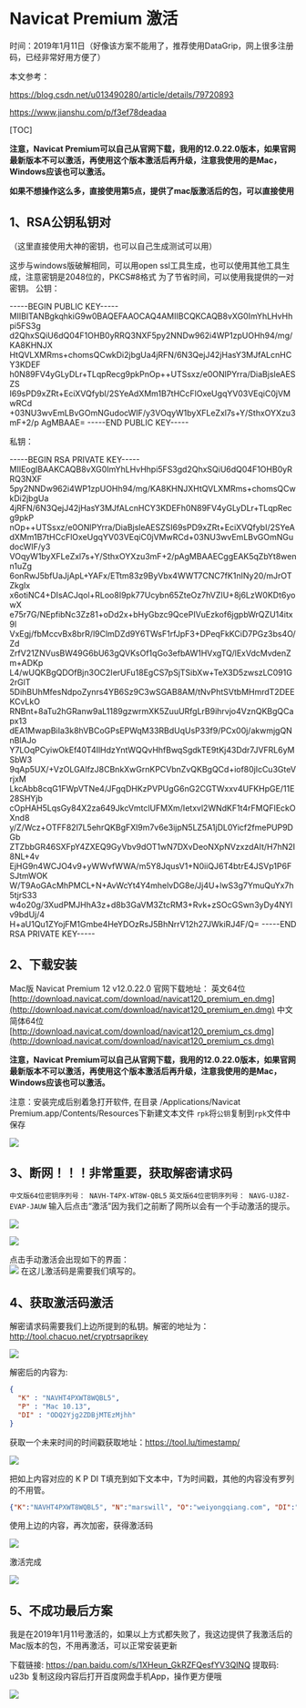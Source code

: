 # Navicat Premium 激活

时间：2019年1月11日（好像该方案不能用了，推荐使用DataGrip，网上很多注册码，已经非常好用方便了）

本文参考：

https://blog.csdn.net/u013490280/article/details/79720893

https://www.jianshu.com/p/f3ef78deadaa

[TOC]



**注意，Navicat Premium可以自己从官网下载，我用的12.0.22.0版本，如果官网最新版本不可以激活，再使用这个版本激活后再升级，注意我使用的是Mac，Windows应该也可以激活。**

**如果不想操作这么多，直接使用第5点，提供了mac版激活后的包，可以直接使用**



## 1、RSA公钥私钥对

（这里直接使用大神的密钥，也可以自己生成测试可以用）

这步与windows版破解相同，可以用open ssl工具生成，也可以使用其他工具生成，注意密钥是2048位的，PKCS#8格式
为了节省时间，可以使用我提供的一对密钥。
公钥：

-----BEGIN PUBLIC KEY-----
MIIBITANBgkqhkiG9w0BAQEFAAOCAQ4AMIIBCQKCAQB8vXG0ImYhLHvHhpi5FS3g
d2QhxSQiU6dQ04F1OHB0yRRQ3NXF5py2NNDw962i4WP1zpUOHh94/mg/KA8KHNJX
HtQVLXMRms+chomsQCwkDi2jbgUa4jRFN/6N3QejJ42jHasY3MJfALcnHCY3KDEF
h0N89FV4yGLyDLr+TLqpRecg9pkPnOp++UTSsxz/e0ONlPYrra/DiaBjsleAESZS
I69sPD9xZRt+EciXVQfybI/2SYeAdXMm1B7tHCcFlOxeUgqYV03VEqiC0jVMwRCd
+03NU3wvEmLBvGOmNGudocWIF/y3VOqyW1byXFLeZxl7s+Y/SthxOYXzu3mF+2/p
AgMBAAE=
-----END PUBLIC KEY-----


私钥：


-----BEGIN RSA PRIVATE KEY-----
MIIEogIBAAKCAQB8vXG0ImYhLHvHhpi5FS3gd2QhxSQiU6dQ04F1OHB0yRRQ3NXF
5py2NNDw962i4WP1zpUOHh94/mg/KA8KHNJXHtQVLXMRms+chomsQCwkDi2jbgUa
4jRFN/6N3QejJ42jHasY3MJfALcnHCY3KDEFh0N89FV4yGLyDLr+TLqpRecg9pkP
nOp++UTSsxz/e0ONlPYrra/DiaBjsleAESZSI69sPD9xZRt+EciXVQfybI/2SYeA
dXMm1B7tHCcFlOxeUgqYV03VEqiC0jVMwRCd+03NU3wvEmLBvGOmNGudocWIF/y3
VOqyW1byXFLeZxl7s+Y/SthxOYXzu3mF+2/pAgMBAAECggEAK5qZbYt8wenn1uZg
6onRwJ5bfUaJjApL+YAFx/ETtm83z9ByVbx4WWT7CNC7fK1nINy20/mJrOTZkgIx
x6otiNC4+DIsACJqol+RLoo8I9pk77Ucybn65ZteOz7hVZIU+8j6LzW0KDt6yowX
e75r7G/NEpfibNc3Zz81+oDd2x+bHyGbzc9QcePIVuEzkof6jgpbWrQZU14itx9l
VxEgj/fbMccvBx8brR/l9ClmDZd9Y6TWsF1rfJpF3+DPeqFkKCiD7PGz3bs4O/Zd
ZrfV21ZNVusBW49G6bU63gQVKsOf1qGo3efbAW1HVxgTQ/lExVdcMvdenZm+ADKp
L4/wUQKBgQDOfBjn3OC2IerUFu18EgCS7pSjTSibXw+TeX3D5zwszLC091G2rGlT
5DihBUhMfesNdpoZynrs4YB6Sz9C3wSGAB8AM/tNvPhtSVtbMHmrdT2DEEKCvLkO
RNBnt+8aTu2hGRanw9aL1189gzwrmXK5ZuuURfgLrB9ihrvjo4VznQKBgQCapx13
dEA1MwapBiIa3k8hVBCoGPsEPWqM33RBdUqUsP33f9/PCx00j/akwmjgQNnBlAJo
Y7LOqPCyiwOkEf40T4IlHdzYntWQQvHhfBwqSgdkTE9tKj43Ddr7JVFRL6yMSbW3
9qAp5UX/+VzOLGAlfzJ8CBnkXwGrnKPCVbnZvQKBgQCd+iof80jlcCu3GteVrjxM
LkcAbb8cqG1FWpVTNe4/JFgqDHKzPVPUgG6nG2CGTWxxv4UFKHpGE/11E28SHYjb
cOpHAH5LqsGy84X2za649JkcVmtclUFMXm/Ietxvl2WNdKF1t4rFMQFIEckOXnd8
y/Z/Wcz+OTFF82l7L5ehrQKBgFXl9m7v6e3ijpN5LZ5A1jDL0Yicf2fmePUP9DGb
ZTZbbGR46SXFpY4ZXEQ9GyVbv9dOT1wN7DXvDeoNXpNVzxzdAIt/H7hN2I8NL+4v
EjHG9n4WCJO4v9+yWWvfWWA/m5Y8JqusV1+N0iiQJ6T4btrE4JSVp1P6FSJtmWOK
W/T9AoGAcMhPMCL+N+AvWcYt4Y4mhelvDG8e/Jj4U+lwS3g7YmuQuYx7h5tjrS33
w4o20g/3XudPMJHhA3z+d8b3GaVM3ZtcRM3+Rvk+zSOcGSwn3yDy4NYlv9bdUj/4
H+aU1Qu1ZYojFM1Gmbe4HeYDOzRsJ5BhNrrV12h27JWkiRJ4F/Q=
-----END RSA PRIVATE KEY-----

## 2、下载安装

Mac版 Navicat Premium 12 v12.0.22.0 官网下载地址：
英文64位 [http://download.navicat.com/download/navicat120_premium_en.dmg](http://download.navicat.com/download/navicat120_premium_en.dmg)
中文简体64位 [http://download.navicat.com/download/navicat120_premium_cs.dmg](http://download.navicat.com/download/navicat120_premium_cs.dmg)

**注意，Navicat Premium可以自己从官网下载，我用的12.0.22.0版本，如果官网最新版本不可以激活，再使用这个版本激活后再升级，注意我使用的是Mac，Windows应该也可以激活。**



注意：安装完成后别着急打开软件, 在目录 /Applications/Navicat Premium.app/Contents/Resources下新建文本文件 `rpk`将`公钥`复制到`rpk`文件中保存

![](../images/tool/navicat/navicat-rpk.png)  



## 3、断网！！！非常重要，获取解密请求码

`中文版64位密钥序列号： NAVH-T4PX-WT8W-QBL5` 
`英文版64位密钥序列号： NAVG-UJ8Z-EVAP-JAUW` 
输入后点击“激活”因为我们之前断了网所以会有一个手动激活的提示。

![](../images/tool/navicat/navicat-2.png)

![](../images/tool/navicat/navicat-3.png)

点击手动激活会出现如下的界面：   
![](../images/tool/navicat/navicat-4.png)
在这儿激活码是需要我们填写的。

## 4、获取激活码激活

解密请求码需要我们上边所提到的私钥。解密的地址为：http://tool.chacuo.net/cryptrsaprikey 

![](../images/tool/navicat/navicat-5.png)  

解密后的内容为:

```json
{
  "K" : "NAVHT4PXWT8WQBL5",
  "P" : "Mac 10.13",
  "DI" : "ODQ2Yjg2ZDBjMTEzMjhh"
}
```

获取一个未来时间的时间戳获取地址：https://tool.lu/timestamp/

![](../images/tool/navicat/navicat-6.png)

把如上内容对应的 K P DI  T填充到如下文本中，T为时间戳，其他的内容没有罗列的不用管。

```json
{"K":"NAVHT4PXWT8WQBL5", "N":"marswill", "O":"weiyongqiang.com", "DI":"ODQ2Yjg2ZDBjMTEzMjhh", "T":1547206906}
```



使用上边的内容，再次加密，获得激活码

![](../images/tool/navicat/navicat-7.png)



激活完成

![](../images/tool/navicat/navicat-8.png)  



## 5、不成功最后方案

我是在2019年1月11号激活的，如果以上方式都失败了，我这边提供了我激活后的Mac版本的包，不用再激活，可以正常安装更新

下载链接: <https://pan.baidu.com/s/1XHeun_GkRZFQesfYV3QINQ> 提取码: u23b 复制这段内容后打开百度网盘手机App，操作更方便哦



![](../images/tool/navicat/navicat-9.png)  

